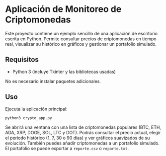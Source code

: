 # Aplicación de Monitoreo de Criptomonedas

Este proyecto contiene un ejemplo sencillo de una aplicación de escritorio escrita en Python.
Permite consultar precios de criptomonedas en tiempo real, visualizar su histórico en gráficos
y gestionar un portafolio simulado.

## Requisitos

- Python 3 (incluye Tkinter y las bibliotecas usadas)

No es necesario instalar paquetes adicionales.

## Uso

Ejecuta la aplicación principal:

```bash
python3 crypto_app.py
```

Se abrirá una ventana con una lista de criptomonedas populares (BTC, ETH, ADA,
XRP, DOGE, SOL, LTC y DOT).
Podrás consultar el precio actual, elegir el periodo histórico (1, 7, 30 o 90 días) y
ver gráficos suavizados de su evolución. También puedes añadir criptomonedas a un
portafolio simulado. El portafolio se puede exportar a `reporte.csv` o `reporte.txt`.

